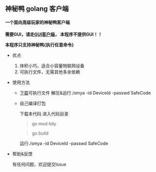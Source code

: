 ## 神秘鸭 golang 客户端
#### 一个面向高级玩家的神秘鸭客户端

**需要GUI，请走[GUI客户端](https://smya.cn/download "神秘鸭客户端")， 本程序不提供GUI！！**

**本程序只支持神秘鸭{执行任意命令}**

- 优点
  1. 体积小巧，适合小容量物联网设备
  2. 可执行文件，无需其他多余依赖

- 使用方法
  
  * [下载](https://github.com/lrqtech/smya-go/releases)可执行文件
    解压&运行./smya -id DeviceId -passwd SafeCode
    
  * 自己编译打包
    
    下载本代码
    进入代码目录
  
    >
    > go mod tidy
    >
    
    >
    > go build
    > 
    
    运行./smya -id DeviceId -passwd SafeCode

- 帮助&反馈

  有任何问题，欢迎提交Issue
